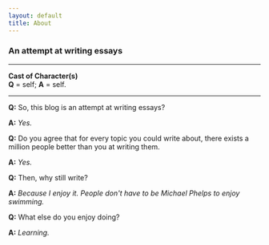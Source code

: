 ```yaml
---
layout: default
title: About
---
```

### An attempt at writing essays
- - - 
**Cast of Character(s)**  
**Q** = self; **A** = self.  
- - - 

**Q:** So, this blog is an attempt at writing essays?  

**A:** *Yes.*  

**Q:** Do you agree that for every topic you could write about, there exists a million people better than you at writing them.  

**A:** *Yes.*  

**Q:** Then, why still write?  

**A:** *Because I enjoy it. People don't have to be Michael Phelps to enjoy swimming.*  

**Q:** What else do you enjoy doing?  

**A:** *Learning.*
